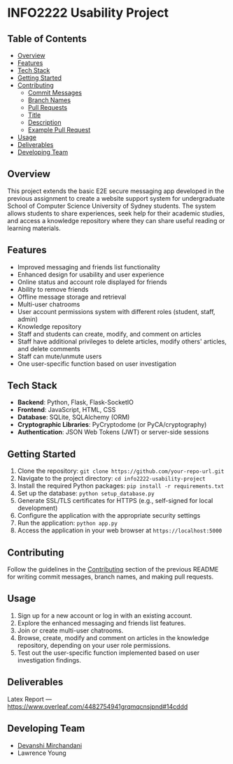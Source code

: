 # INFO2222 Usability Project

## Table of Contents

- [Overview](#overview)
- [Features](#features)
- [Tech Stack](#tech-stack)
- [Getting Started](#getting-started)
- [Contributing](#contributing)
   - [Commit Messages](#commit-messages)
   - [Branch Names](#branch-names)
   - [Pull Requests](#pull-requests)
   	- [Title](#title)
   	- [Description](#description)
   	- [Example Pull Request](#example-pr)
- [Usage](#usage)
- [Deliverables](#deliverables)
- [Developing Team](#developing-team)

## Overview

This project extends the basic E2E secure messaging app developed in the previous assignment to create a website support system for undergraduate School of Computer Science University of Sydney students. The system allows students to share experiences, seek help for their academic studies, and access a knowledge repository where they can share useful reading or learning materials.

## Features

- Improved messaging and friends list functionality
 - Enhanced design for usability and user experience
 - Online status and account role displayed for friends
 - Ability to remove friends
 - Offline message storage and retrieval
- Multi-user chatrooms 
- User account permissions system with different roles (student, staff, admin)
- Knowledge repository
 - Staff and students can create, modify, and comment on articles
 - Staff have additional privileges to delete articles, modify others' articles, and delete comments
 - Staff can mute/unmute users
- One user-specific function based on user investigation

## Tech Stack

- **Backend**: Python, Flask, Flask-SocketIO
- **Frontend**: JavaScript, HTML, CSS
- **Database**: SQLite, SQLAlchemy (ORM)
- **Cryptographic Libraries**: PyCryptodome (or PyCA/cryptography)
- **Authentication**: JSON Web Tokens (JWT) or server-side sessions

## Getting Started

1. Clone the repository: `git clone https://github.com/your-repo-url.git`
2. Navigate to the project directory: `cd info2222-usability-project` 
3. Install the required Python packages: `pip install -r requirements.txt`
4. Set up the database: `python setup_database.py` 
5. Generate SSL/TLS certificates for HTTPS (e.g., self-signed for local development)
6. Configure the application with the appropriate security settings 
7. Run the application: `python app.py`
8. Access the application in your web browser at `https://localhost:5000`

## Contributing

Follow the guidelines in the [Contributing](#contributing) section of the previous README for writing commit messages, branch names, and making pull requests.

## Usage

1. Sign up for a new account or log in with an existing account.
2. Explore the enhanced messaging and friends list features.
3. Join or create multi-user chatrooms.
4. Browse, create, modify and comment on articles in the knowledge repository, depending on your user role permissions.
5. Test out the user-specific function implemented based on user investigation findings.


## Deliverables
Latex Report — https://www.overleaf.com/4482754941grqmqcnsjpnd#14cddd 

## Developing Team
- [Devanshi Mirchandani](https://github.com/devanshimirchandani)
- Lawrence Young